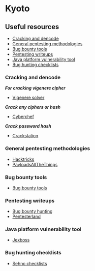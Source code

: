 # Kyoto

## Useful resources
- [Cracking and dencode](#cracking-and-dencode)
- [General pentesting methodologies](#general-pentesting-methodologies)
- [Bug bounty tools](#bug-bounty-tools)
- [Pentesting writeups](#pentesting-writeups)
- [Java platform vulnerability tool](#java-platform-vulnerability-tool)
- [Bug hunting checklists](#bug-hunting-checklists)

### Cracking and dencode
***For cracking vigenere cipher***
- [Vigenere solver](https://www.guballa.de/vigenere-solve)

***Crack any ciphers or hash***
- [Cyberchef](https://gchq.github.io/CyberChef/)

***Crack password hash***
- [Crackstation](https://crackstation.net/)


### General pentesting methodologies
- [Hacktricks](https://book.hacktricks.xyz/welcome/readme)
- [PayloadsAllTheThings](https://github.com/swisskyrepo/PayloadsAllTheThings)

### Bug bounty tools
- [Bug bounty tools](https://github.com/vavkamil/awesome-bugbounty-tools)

### Pentesting writeups
- [Bug bounty hunting](https://www.bugbountyhunting.com/)
- [Pentesterland](https://pentester.land/writeups/)

### Java platform vulnerability tool
- [Jexboss](https://github.com/joaomatosf/jexboss)

### Bug hunting checklists
- [Sehno checklists](https://github.com/sehno/Bug-bounty/blob/master/bugbounty_checklist.md)
